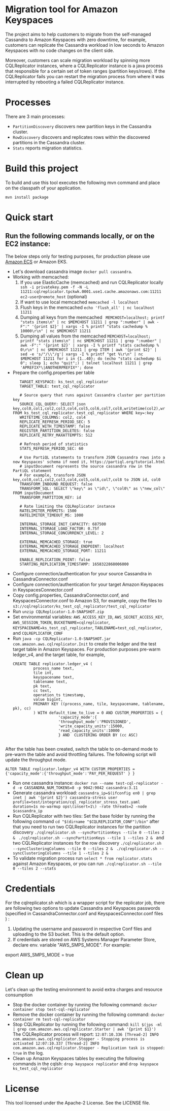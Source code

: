 # Migration tool for Amazon Keyspaces
The project aims to help customers to migrate from the self-managed Cassandra to Amazon Keyspaces with zero downtime, for example, 
customers can replicate the Cassandra workload in low seconds to Amazon Keyspaces with no code changes on the client side.
    
Moreover, customers can scale migration workload by spinning more CQLReplicator instances, where a CQLReplicator instance is a java process that
responsible for a certain set of token ranges (partition keys/rows). If the CQLReplicator fails you can restart the migration process from where
it was interrupted by rebooting a failed CQLReplicator instance.

# Processes 
There are 3 main processes: 
   * `PartitionDiscovery` discovers new partition keys in the Cassandra cluster.
   * `RowDiscovery` discovers and replicates rows within the discovered partitions in the Cassandra cluster.
   * `Stats` reports migration statistics. 
 
# Build this project
To build and use this tool executes the following mvn command and place on the classpath of your application. 
```
mvn install package
```

# Quick start

## Run the following commands locally, or on the EC2 instance:

The below steps only for testing purposes, for production please use [Amazon ECS](ecs/README.md) or Amazon EKS.   

* Let's download cassandra image ```docker pull cassandra```.
* Working with memcached: 
    1. If you use ElasticCache (memcached) and run CQLReplicator locally ``` ssh -i privatekey.pem -f -N -L 11211:cqlreplicator.tpckwk.0001.use1.cache.amazonaws.com:11211 ec2-user@remote_host``` (optional)
    2. If want to use local memcached ``` memcached -l localhost ```
    3. Flush keys in the memcached ``` echo 'flush_all' | nc localhost 11211 ```
    4. Dumping all keys from the memcached ``` MEMCHOST=localhost; printf "stats items\n" | nc $MEMCHOST 11211 | grep ":number" | awk -F":" '{print $2}'
     | xargs -I % printf "stats cachedump % 10000\r\n" | nc $MEMCHOST 11211```
    5. Dumping all values from the memcached ``` MEMCHOST=localhost; printf "stats items\n" | nc $MEMCHOST 11211 | grep ":number" | awk -F":" '{print $2}' | xargs -I % printf "stats cachedump % 0\r\n" | nc $MEMCHOST 11211 | grep ITEM | awk '{print $2}' | sed -e 's/"/\\"/g'| xargs -I % printf "get %\r\n" | nc $MEMCHOST 11211
                                                  for i in {1..40}; do (echo "stats cachedump $i 0"; sleep 1; echo "quit";) | telnet localhost 11211 | grep 'APREFIX*\|ANOTHERPREFIX*'; done ```
* Prepare the config.properties per table
    ```# Target keyspace and table in Amazon Keyspaces
       TARGET_KEYSPACE: ks_test_cql_replicator
       TARGET_TABLE: test_cql_replicator
       
       # Source query that runs against Cassandra cluster per partition key
       SOURCE_CQL_QUERY: SELECT json key,col0,col1,col2,col3,col4,col5,col6,col7,col8,writetime(col2),writetime(col4) FROM ks_test_cql_replicator.test_cql_replicator WHERE key=:key
       WRITETIME_COLUMNS: col2, col4
       REPLICATE_REFRESH_PERIOD_SEC: 5
       REPLICATE_WITH_TIMESTAMP: false
       REGISTER_PARTITION_DELETES: false
       REPLICATE_RETRY_MAXATTEMPTS: 512
       
       # Refresh period of statistics
       STATS_REFRESH_PERIOD_SEC: 60
       
       # Use PartiQL statements to transform JSON Cassandra rows into a new Keyspaces' schema if need it, https://partiql.org/tutorial.html
       # inputDocument represents the source cassandra row in the PartiQL statement
       # For example, transform JSON key,col0,col1,col2,col3,col4,col5,col6,col7,col8 to JSON id, col0
       TRANSFORM_INBOUND_REQUEST: false
       TRANSFORM_SQL: SELECT \"key\" as \"id\", \"col0\" as \"new_col\" FROM inputDocument
       TRANSFORM_PARTITION_KEY: id
       
       # Rate limiting the CQLReplicator instance
       RATELIMITER_PERMITS: 1500
       RATELIMITER_TIMEOUT_MS: 1000
       
       INTERNAL_STORAGE_INIT_CAPACITY: 687500
       INTERNAL_STORAGE_LOAD_FACTOR: 0.75f
       INTERNAL_STORAGE_CONCURRENCY_LEVEL: 2
       
       EXTERNAL_MEMCACHED_STORAGE: true
       EXTERNAL_MEMCACHED_STORAGE_ENDPOINT: localhost
       EXTERNAL_MEMCACHED_STORAGE_PORT: 11211
       
       ENABLE_REPLICATION_POINT: false
       STARTING_REPLICATION_TIMESTAMP: 1658322868006000

* Configure connection/authentication for your source Cassandra in CassandraConnector.conf
* Configure connection/authentication for your target Amazon Keyspaces in KeyspacesConnector.conf
* Copy config.properties, CassandraConnector.conf, and KeyspacesConnector.conf to Amazon S3, for example, 
   copy the files to ```s3://cqlreplicator/ks_test_cql_replicator/test_cql_replicator```
* Run ```unzip CQLReplicator-1.0-SNAPSHOT.zip```
* Set environmental variables: `AWS_ACCESS_KEY_ID`, `AWS_SECRET_ACCESS_KEY`, `AWS_SESSION_TOKEN`, `BUCKETNAME=cqlreplicator`, `KEYSPACENAME=ks_test_cql_replicator`, `TABLENAME=test_cql_replicator`, and `CQLREPLICATOR_CONF`
* Run ```java -cp CQLReplicator-1.0-SNAPSHOT.jar com.amazon.aws.cqlreplicator.Init``` to create the ledger and the test target table in Amazon Keyspaces. 
For production purposes pre-warm ledger_v4, and the target table, for example,  
    ```
    CREATE TABLE replicator.ledger_v4 (
             process_name text,
             tile int,
             keyspacename text,
             tablename text,
             pk text,
             cc text,
             operation_ts timestamp,
             value bigint,
             PRIMARY KEY ((process_name, tile, keyspacename, tablename, pk), cc)
             ) WITH default_time_to_live = 0 AND CUSTOM_PROPERTIES = {
                        'capacity_mode':{
                        'throughput_mode':'PROVISIONED',
                        'write_capacity_units':15000,
                        'read_capacity_units':10000
                        } AND  CLUSTERING ORDER BY (cc ASC)    	
                 
After the table has been created, switch the table to on-demand mode to pre-warm the table and avoid throttling failures. 
The following script will update the throughput mode. 

    ALTER TABLE replicator.ledger_v4 WITH CUSTOM_PROPERTIES = {'capacity_mode':{'throughput_mode':'PAY_PER_REQUEST' } }    
    
* Run one cassandra instance:
   ```docker run --name test-cql-replicator -d -e CASSANDRA_NUM_TOKENS=8 -p 9042:9042 cassandra:3.11```
* Generate cassandra workload:
   `cassandra_ip=$(ifconfig en0 | grep inet | awk '{print $2}')
    cassandra-stress user profile=test/integration/cql_replicator_stress_test.yaml duration=1s no-warmup ops\(insert=1\) -rate threads=2 -node $cassandra_ip`
* Run CQLReplicator with two tiles:
Set the base folder by running the following command ```cd "$(dirname "$CQLREPLICATOR_CONF")/bin"``` after that you need to run
two CQLReplicator instances for the partition discovery
   ```./cqlreplicator.sh --syncPartitionKeys --tile 0 --tiles 2 & ```
   ```./cqlreplicator.sh --syncPartitionKeys --tile 1 --tiles 2 & ```  and two CQLReplicator instances for the row discovery
   ```./cqlreplicator.sh --syncClusteringColumns --tile 0 --tiles 2 & ```
   ```./cqlreplicator.sh --syncClusteringColumns --tile 1 --tiles 2 & ```
* To validate migration process run ```select * from replicator.stats``` against Amazon Keyspaces, or you can run ```./cqlreplicator.sh --tile 0 --tiles 2 --stats ```

# Credentials
For the cqlreplicator.sh which is a wrapper script for the replicator job, there are following two options to update Cassandra and Keyspaces passwords (specified in CassandraConnector.conf and KeyspacesConnector.conf files ) :

1. Updating the username and password in respective Conf files and uploading to the S3 bucket. This is the default option.
2. If credentials are stored on AWS Systems Manager Parameter Store, declare env. variable "AWS_SMPS_MODE". For example: 

export AWS_SMPS_MODE = true 

# Clean up
Let's clean up the testing environment to avoid extra charges and resource consumption
* Stop the docker container by running the following command: 
    ```docker container stop test-cql-replicator```
* Remove the docker container by running the following command: 
    ```docker container rm test-cql-replicator```
* Stop CQLReplicator by running the following command: 
    ```kill $(jps -ml | grep com.amazon.aws.cqlreplicator.Starter | awk '{print $1}')```
    The CQLReplicator process will report:
     `12:07:10.336 [Thread-2] INFO  com.amazon.aws.cqlreplicator.Stopper - Stopping process is activated
      12:07:10.337 [Thread-2] INFO  com.amazon.aws.cqlreplicator.Stopper - Replication task is stopped: true` in the log.
* Clean up Amazon Keyspaces tables by executing the following commands in the cqlsh: 
    ```drop keyspace replicator``` and ```drop keyspace ks_test_cql_replicator```
    
# License
This tool licensed under the Apache-2 License. See the LICENSE file.
